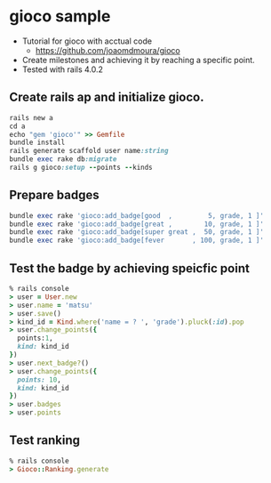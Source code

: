 gioco sample
=================

- Tutorial for gioco with acctual code
  - https://github.com/joaomdmoura/gioco
- Create milestones and achieving it by reaching a specific point.
- Tested with rails 4.0.2

Create rails ap and initialize gioco.
--------------------

```ruby
rails new a
cd a
echo "gem 'gioco'" >> Gemfile
bundle install
rails generate scaffold user name:string
bundle exec rake db:migrate
rails g gioco:setup --points --kinds
```


Prepare badges
------------------

```ruby
bundle exec rake 'gioco:add_badge[good  ,         5, grade, 1 ]'
bundle exec rake 'gioco:add_badge[great ,        10, grade, 1 ]'
bundle exec rake 'gioco:add_badge[super great ,  50, grade, 1 ]'
bundle exec rake 'gioco:add_badge[fever       , 100, grade, 1 ]'
```




Test the badge by achieving speicfic point
-------------------

```ruby
% rails console
> user = User.new
> user.name = 'matsu'
> user.save()
> kind_id = Kind.where('name = ? ', 'grade').pluck(:id).pop
> user.change_points({
  points:1,
  kind: kind_id
})
> user.next_badge?()
> user.change_points({
  points: 10,
  kind: kind_id
})
> user.badges
> user.points

```



Test ranking
---------------

```ruby
% rails console
> Gioco::Ranking.generate
```


